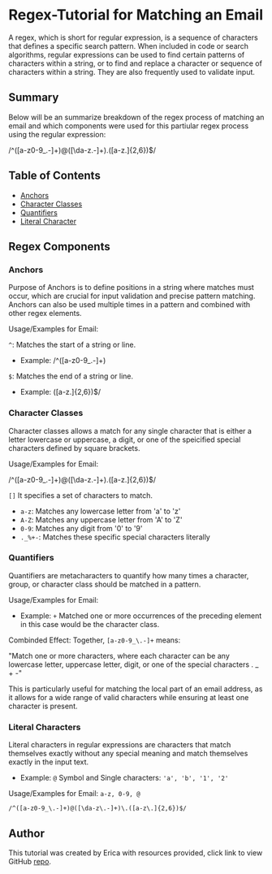 # Regex-Tutorial for Matching an Email 

A regex, which is short for regular expression, is a sequence of characters that defines a specific search pattern. When included in code or search algorithms, regular expressions can be used to find certain patterns of characters within a string, or to find and replace a character or sequence of characters within a string. They are also frequently used to validate input.

## Summary

Below will be an summarize breakdown of the regex process of matching an email and which components were used for this partiular regex process using the regular expression:

/^([a-z0-9_\.-]+)@([\da-z\.-]+)\.([a-z\.]{2,6})$/

## Table of Contents

- [Anchors](#anchors)
- [Character Classes](#character-classes)
- [Quantifiers](#quantifiers)
- [Literal Character](#literal-characters)

## Regex Components


### Anchors
Purpose of Anchors is to define positions in a string where matches must occur, which are crucial for input validation and precise pattern matching.
Anchors can also be used multiple times in a pattern and combined with other regex elements.

Usage/Examples for Email:

`^`: Matches the start of a string or line.
- Example: /^([a-z0-9_\.-]+)

`$`: Matches the end of a string or line.
- Example: ([a-z\.]{2,6})$/


### Character Classes
Character classes allows a match for any single character that is either a letter lowercase or uppercase, a digit, or one of the speicified special characters defined by square brackets.

Usage/Examples for Email:

/^([a-z0-9_\.-]+)@([\da-z\.-]+)\.([a-z\.]{2,6})$/

`[]` It specifies a set of characters to match.
- `a-z`: Matches any lowercase letter from 'a' to 'z'
- `A-Z`: Matches any uppercase letter from 'A' to 'Z'
- `0-9`: Matches any digit from '0' to '9'
- `._%+-`:  Matches these specific special characters literally


### Quantifiers
Quantifiers are metacharacters to quantify how many times a character, group, or character class should be matched in a pattern. 

Usage/Examples for Email:

- Example: `+` Matched one or more occurrences of the preceding element in this case would be the character class. 

Combinded Effect:
Together, `[a-z0-9_\.-]+` means:

"Match one or more characters, where each character can be any lowercase letter, uppercase letter, digit, or one of the special characters . _ + -"

This is particularly useful for matching the local part of an email address, as it allows for a wide range of valid characters while ensuring at least one character is present.

###  Literal Characters 
Literal characters in regular expressions are characters that match themselves exactly without any special meaning and match themselves exactly in the input text.

- Example: `@` Symbol and Single characters: `'a', 'b', '1', '2'`

Usage/Examples for Email:
`a-z, 0-9, @`

`/^([a-z0-9_\.-]+)@([\da-z\.-]+)\.([a-z\.]{2,6})$/`


## Author
This tutorial was created by Erica with resources provided, click link to view GitHub [repo](https://github.com/Ejacosta86/Regex-Tutorial-).
